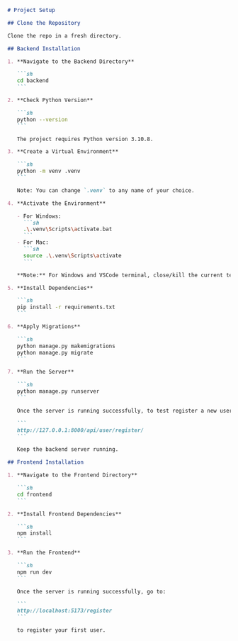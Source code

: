 ````markdown
# Project Setup

## Clone the Repository

Clone the repo in a fresh directory.

## Backend Installation

1. **Navigate to the Backend Directory**

   ```sh
   cd backend
   ```

2. **Check Python Version**

   ```sh
   python --version
   ```

   The project requires Python version 3.10.8.

3. **Create a Virtual Environment**

   ```sh
   python -m venv .venv
   ```

   Note: You can change `.venv` to any name of your choice.

4. **Activate the Environment**

   - For Windows:
     ```sh
     .\.venv\Scripts\activate.bat
     ```
   - For Mac:
     ```sh
     source .\.venv\Scripts\activate
     ```

   **Note:** For Windows and VSCode terminal, close/kill the current terminal and reopen it. There will be `(.venv)` displayed at the terminal if the environment is activated successfully.

5. **Install Dependencies**

   ```sh
   pip install -r requirements.txt
   ```

6. **Apply Migrations**

   ```sh
   python manage.py makemigrations
   python manage.py migrate
   ```

7. **Run the Server**

   ```sh
   python manage.py runserver
   ```

   Once the server is running successfully, to test register a new user, go to:

   ```
   http://127.0.0.1:8000/api/user/register/
   ```

   Keep the backend server running.

## Frontend Installation

1. **Navigate to the Frontend Directory**

   ```sh
   cd frontend
   ```

2. **Install Frontend Dependencies**

   ```sh
   npm install
   ```

3. **Run the Frontend**

   ```sh
   npm run dev
   ```

   Once the server is running successfully, go to:

   ```
   http://localhost:5173/register
   ```

   to register your first user.
````
